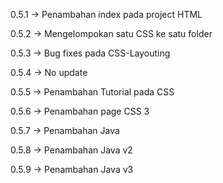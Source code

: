 0.5.1
-> Penambahan index pada project HTML

0.5.2
-> Mengelompokan satu CSS ke satu folder

0.5.3
-> Bug fixes pada CSS-Layouting

0.5.4
-> No update

0.5.5
-> Penambahan Tutorial pada CSS

0.5.6
-> Penambahan page CSS 3

0.5.7
-> Penambahan Java

0.5.8
-> Penambahan Java v2

0.5.9
-> Penambahan Java v3
